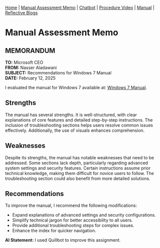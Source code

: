 [Home](index.md) | [Manual Assessment Memo](manual_assessment_memo.md) | [Chatbot](chatbot.md) | [Procedure Video](procedure_video.md) | [Manual](manual.md) | [Reflective Blogs](reflective_blogs.md) 

# Manual Assessment Memo

## MEMORANDUM

**TO:** Microsoft CEO  
**FROM:** Nasser Aladawani  
**SUBJECT:** Recommendations for Windows 7 Manual  
**DATE:** February 12, 2025  

I evaluated the manual for Windows 7 available at: [Windows 7 Manual](https://www.manua.ls/microsoft/windows-7/manual?p=2).  

## Strengths  
The manual has several strengths. It is well-structured, with clear explanations of core features and detailed step-by-step instructions. The inclusion of troubleshooting sections helps users resolve common issues effectively. Additionally, the use of visuals enhances comprehension.  

## Weaknesses  
Despite its strengths, the manual has notable weaknesses that need to be addressed. Some sections lack depth, particularly regarding advanced system settings and security features. Certain instructions assume prior technical knowledge, making them difficult for novice users to follow. The troubleshooting section could also benefit from more detailed solutions.  

## Recommendations  
To improve the manual, I recommend the following modifications:  

- Expand explanations of advanced settings and security configurations.  
- Simplify technical jargon for better accessibility to all users.  
- Provide additional troubleshooting steps for complex issues.  
- Enhance the index for quicker navigation.  

**AI Statement:** I used Quillbot to improve this assignment.

